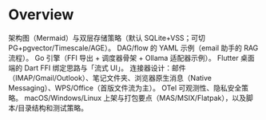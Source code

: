 # Overview

架构图（Mermaid）与双层存储策略（默认 SQLite+VSS；可切 PG+pgvector/Timescale/AGE）。
DAG/flow 的 YAML 示例（email 助手的 RAG 流程）。
Go 引擎（FFI 导出 + 调度器骨架 + Ollama 适配器示例）。
Flutter 桌面端的 Dart FFI 绑定思路与「流式 UI」。
连接器设计：邮件（IMAP/Gmail/Outlook）、笔记文件夹、浏览器原生消息（Native Messaging）、WPS/Office（首版文件流为主）。
OTel 可观测性、隐私安全策略。
macOS/Windows/Linux 上架与打包要点（MAS/MSIX/Flatpak），以及脚本/目录结构和测试策略。
